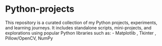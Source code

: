 # Python-projects
This repository is a curated collection of my Python projects, experiments, and learning journeys. It includes standalone scripts, mini-projects, and explorations using popular Python libraries such as: - Matplotlib , Tkinter , Pillow/OpenCV, NumPy
